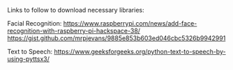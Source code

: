 Links to follow to download necessary libraries:

Facial Recognition:
https://www.raspberrypi.com/news/add-face-recognition-with-raspberry-pi-hackspace-38/
https://gist.github.com/mrpjevans/9885e853b603ed046cbc5326b9942991

Text to Speech:
https://www.geeksforgeeks.org/python-text-to-speech-by-using-pyttsx3/
